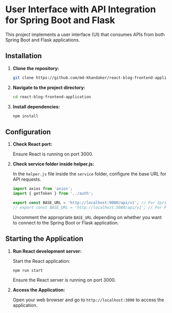 # User Interface with API Integration for Spring Boot and Flask

This project implements a user interface (UI) that consumes APIs from both Spring Boot and Flask applications.

## Installation

1. **Clone the repository:**

   ```bash
   git clone https://github.com/md-khandaker/react-blog-frontend-application.git
   ```

2. **Navigate to the project directory:**

   ```bash
   cd react-blog-frontend-application
   ```

3. **Install dependencies:**

   ```bash
   npm install
   ```

## Configuration

1. **Check React port:**

   Ensure React is running on port 3000.

2. **Check service folder inside helper.js:**

   In the `helper.js` file inside the `service` folder, configure the base URL for API requests.

   ```javascript
   import axios from 'axios';
   import { getToken } from '../auth';

   export const BASE_URL = 'http://localhost:9000/api/v1'; // For Spring Boot
   // export const BASE_URL = 'http://localhost:5080/api/v1'; // For Flask
   ```

   Uncomment the appropriate `BASE_URL` depending on whether you want to connect to the Spring Boot or Flask application.

## Starting the Application

1. **Run React development server:**

   Start the React application:

   ```bash
   npm run start
   ```

   Ensure the React server is running on port 3000.

2. **Access the Application:**

   Open your web browser and go to `http://localhost:3000` to access the application.
